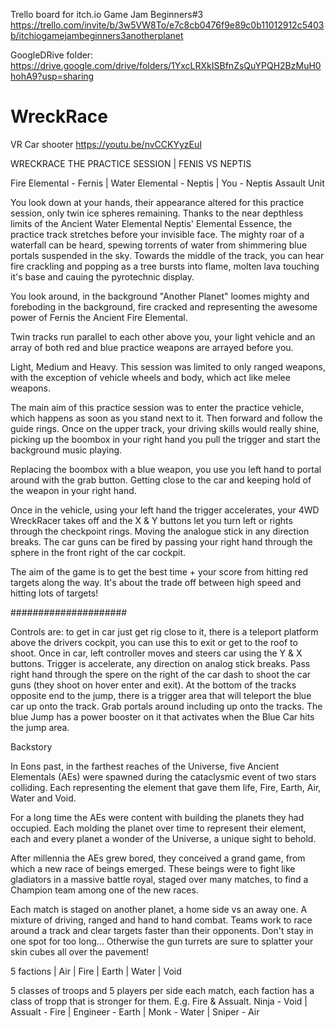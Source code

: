 Trello board for itch.io Game Jam Beginners#3
https://trello.com/invite/b/3w5VW8To/e7c8cb0476f9e89c0b11012912c5403b/itchiogamejambeginners3anotherplanet

GoogleDRive folder: https://drive.google.com/drive/folders/1YxcLRXkISBfnZsQuYPQH2BzMuH0hohA9?usp=sharing

# WreckRace
VR Car shooter
https://youtu.be/nvCCKYyzEuI

WRECKRACE THE PRACTICE SESSION | FENIS VS NEPTIS

Fire Elemental - Fernis | Water Elemental - Neptis | You - Neptis Assault Unit

You look down at your hands, their appearance altered for this practice session, only twin ice spheres remaining. Thanks to the near depthless limits of the Ancient Water Elemental Neptis' Elemental Essence, the practice track stretches before your invisible face. The mighty roar of a waterfall can be heard, spewing torrents of water from shimmering blue portals suspended in the sky. Towards the middle of the track, you can hear fire crackling and popping as a tree bursts into flame, molten lava touching it's base and cauing the pyrotechnic display.

You look around, in the background "Another Planet" loomes mighty and foreboding in the background, fire cracked and representing the awesome power of Fernis the Ancient Fire Elemental.

Twin tracks run parallel to each other above you, your light vehicle and an array of both red and blue practice weapons are arrayed before you.

Light, Medium and Heavy. This session was limited to only ranged weapons, with the exception of vehicle wheels and body, which act like melee weapons.

The main aim of this practice session was to enter the practice vehicle, which happens as soon as you stand next to it. Then forward and follow the guide rings. Once on the upper track, your driving skills would really shine, picking up the boombox in your right hand you pull the trigger and start the background music playing. 


Replacing the boombox with a blue weapon, you use you left hand to portal around with the grab button. Getting close to the car and keeping hold of the weapon in your right hand.

Once in the vehicle, using your left hand the trigger accelerates, your 4WD WreckRacer takes off and the X & Y buttons let you turn left or rights through the checkpoint rings. Moving the analogue stick in any direction breaks. The car guns can be fired by passing your right hand through the sphere in the front right of the car cockpit.

The aim of the game is to get the best time + your score from hitting red targets along the way. It's about the trade off between high speed and hitting lots of targets! 

#####################

Controls are: to get in car just get rig close to it, there is a teleport platform above the drivers cockpit, you can use this to exit or get to the roof to shoot. Once in car, left controller moves and steers car using the Y & X buttons. Trigger is accelerate, any direction on analog stick breaks. Pass right hand through the spere on the right of the car dash to shoot the car guns (they shoot on hover enter and exit). At the bottom of the tracks opposite end to the jump, there is a trigger area that will teleport the blue car up onto the track. Grab portals around including up onto the tracks. The blue Jump has a power booster on it that activates when the Blue Car hits the jump area. 

Backstory

In Eons past, in the farthest reaches of the Universe, five Ancient Elementals (AEs) were spawned during the cataclysmic event of two stars colliding. Each representing the element that gave them life, Fire, Earth, Air, Water and Void.

For a long time the AEs were content with building the planets they had occupied. Each molding the planet over time to represent their element, each and every planet a wonder of the Universe, a unique sight to behold.

After millennia the AEs grew bored, they conceived a grand game, from which a new race of beings emerged. These beings were to fight like gladiators in a massive battle royal, staged over many matches, to find a Champion team among one of the new races. 

Each match is staged on another planet, a home side vs an away one. A mixture of driving, ranged and hand to hand combat. Teams work to race around a track and clear targets faster than their opponents. Don't stay in one spot for too long... Otherwise the gun turrets are sure to splatter your skin cubes all over the pavement!

5 factions | Air | Fire | Earth | Water | Void

5 classes of troops and 5 players per side each match, each faction has a class of tropp that is stronger for them. E.g. Fire & Assualt.
Ninja - Void | Assualt - Fire | Engineer - Earth | Monk - Water | Sniper - Air
